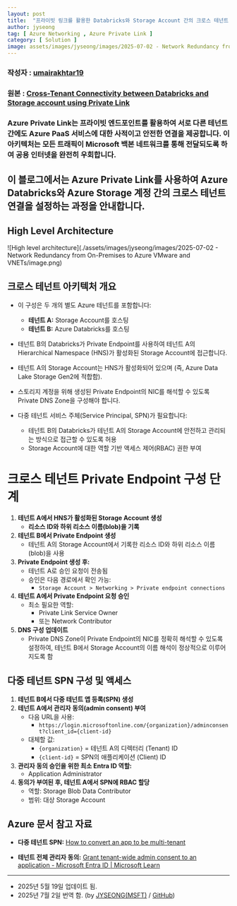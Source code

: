 ```yaml
---
layout: post
title:  "프라이빗 링크를 활용한 Databricks와 Storage Account 간의 크로스 테넌트 연결"
author: jyseong
tag: [ Azure Networking , Azure Private Link ]
category: [ Solution ]
image: assets/images/jyseong/images/2025-07-02 - Network Redundancy from On-Premises to Azure VMware and VNETs/image.png
---
```


### 작성자 : [umairakhtar19](https://techcommunity.microsoft.com/users/umairakhtar19/2807670)
### 원본 : [Cross-Tenant Connectivity between Databricks and Storage account using Private Link](https://techcommunity.microsoft.com/blog/azurenetworkingblog/cross-tenant-connectivity-between-databricks-and-storage-account-using-private-l/4406700)

### Azure Private Link는 프라이빗 엔드포인트를 활용하여 서로 다른 테넌트 간에도 Azure PaaS 서비스에 대한 사적이고 안전한 연결을 제공합니다. 이 아키텍처는 모든 트래픽이 Microsoft 백본 네트워크를 통해 전달되도록 하여 공용 인터넷을 완전히 우회합니다.  
## 이 블로그에서는 Azure Private Link를 사용하여 Azure Databricks와 Azure Storage 계정 간의 크로스 테넌트 연결을 설정하는 과정을 안내합니다.


## High Level Architecture
![High level architecture](./assets/images/jyseong/images/2025-07-02 - Network Redundancy from On-Premises to Azure VMware and VNETs/image.png)

## 크로스 테넌트 아키텍처 개요

- 이 구성은 두 개의 별도 Azure 테넌트를 포함합니다:
  - **테넌트 A:** Storage Account를 호스팅
  - **테넌트 B:** Azure Databricks를 호스팅

- 테넌트 B의 Databricks가 Private Endpoint를 사용하여 테넌트 A의 Hierarchical Namespace (HNS)가 활성화된 Storage Account에 접근합니다.
- 테넌트 A의 Storage Account는 HNS가 활성화되어 있으며 (즉, Azure Data Lake Storage Gen2에 적합함).
- 스토리지 계정을 위해 생성된 Private Endpoint의 NIC를 해석할 수 있도록 Private DNS Zone을 구성해야 합니다.
- 다중 테넌트 서비스 주체(Service Principal, SPN)가 필요합니다:
  - 테넌트 B의 Databricks가 테넌트 A의 Storage Account에 안전하고 관리되는 방식으로 접근할 수 있도록 허용
  - Storage Account에 대한 역할 기반 액세스 제어(RBAC) 권한 부여


# 크로스 테넌트 Private Endpoint 구성 단계

1. **테넌트 A에서 HNS가 활성화된 Storage Account 생성**
    - **리소스 ID와 하위 리소스 이름(blob)을 기록**
2. **테넌트 B에서 Private Endpoint 생성**
   - 테넌트 A의 Storage Account에서 기록한 리소스 ID와 하위 리소스 이름(blob)을 사용
3. **Private Endpoint 생성 후:**
   - 테넌트 A로 승인 요청이 전송됨
   - 승인은 다음 경로에서 확인 가능:
     - `Storage Account > Networking > Private endpoint connections`
4. **테넌트 A에서 Private Endpoint 요청 승인**
   - 최소 필요한 역할:
     - Private Link Service Owner
     - 또는 Network Contributor
5. **DNS 구성 업데이트**
   - Private DNS Zone이 Private Endpoint의 NIC를 정확히 해석할 수 있도록 설정하여, 테넌트 B에서 Storage Account의 이름 해석이 정상적으로 이루어지도록 함

## 다중 테넌트 SPN 구성 및 액세스

1. **테넌트 B에서 다중 테넌트 앱 등록(SPN) 생성**
2. **테넌트 A에서 관리자 동의(admin consent) 부여**
   - 다음 URL을 사용:
     - `https://login.microsoftonline.com/{organization}/adminconsent?client_id={client-id}`
   - 대체할 값:
     - `{organization}` = 테넌트 A의 디렉터리 (Tenant) ID
     - `{client-id}` = SPN의 애플리케이션 (Client) ID
3. **관리자 동의 승인을 위한 최소 Entra ID 역할:**
   - Application Administrator
4. **동의가 부여된 후, 테넌트 A에서 SPN에 RBAC 할당**
   - 역할: Storage Blob Data Contributor
   - 범위: 대상 Storage Account

## Azure 문서 참고 자료

- **다중 테넌트 SPN:** [How to convert an app to be multi-tenant](https://learn.microsoft.com/en-us/entra/identity-platform/howto-convert-app-to-be-multi-tenant)

- **테넌트 전체 관리자 동의:** 
  [Grant tenant-wide admin consent to an application - Microsoft Entra ID | Microsoft Learn](https://learn.microsoft.com/en-us/entra/identity-platform/howto-admin-consent)


----------

- 2025년 5월 19일 업데이트 됨.
- 2025년 7월 2일 번역 함. (by [JYSEONG(MSFT)](https://techcommunity.microsoft.com/users/ji%20yong%20seong/219866) / [GitHub](https://github.com/jiyongseong))
